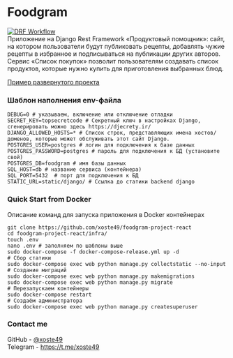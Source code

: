 # Foodgram
[![DRF Workflow](https://github.com/xoste49/foodgram-project-react/actions/workflows/foodgram__workflow.yml/badge.svg?branch=master)](https://github.com/xoste49/foodgram-project-react/actions/workflows/foodgram__workflow.yml) <br/>
Приложение на Django Rest Framework «Продуктовый помощник»: сайт, на котором пользователи будут публиковать рецепты, добавлять чужие рецепты в избранное и подписываться на публикации других авторов. Сервис «Список покупок» позволит пользователям создавать список продуктов, которые нужно купить для приготовления выбранных блюд.

[Пример развернутого проекта](http://51.250.19.69/)
### Шаблон наполнения env-файла
```
DEBUG=0 # указываем, включение или отключение отладки
SECRET_KEY=topsecretcode # Секретный ключ в настройках Django, сгенерировать можно здесь https://djecrety.ir/
DJANGO_ALLOWED_HOSTS=* # Список строк, представляющих имена хостов/доменов, которые может обслуживать этот сайт Django.
POSTGRES_USER=postgres # логин для подключения к базе данных
POSTGRES_PASSWORD=postgres # пароль для подключения к БД (установите свой)
POSTGRES_DB=foodgram # имя базы данных
SQL_HOST=db # название сервиса (контейнера)
SQL_PORT=5432  # порт для подключения к БД
STATIC_URL=static/django/ # Ссылка до статики backend django 
```

### Quick Start from Docker
Описание команд для запуска приложения в Docker контейнерах
```
git clone https://github.com/xoste49/foodgram-project-react
cd foodgram-project-react/infra/
touch .env
nano .env # заполняем по шаблоны выше
sudo docker-compose -f docker-compose-release.yml up -d
# Сбор статики
sudo docker-compose exec web python manage.py collectstatic --no-input
# Создание миграций
sudo docker-compose exec web python manage.py makemigrations
sudo docker-compose exec web python manage.py migrate
# Перезапускаем контейнеры
sudo docker-compose restart
# Создаём администратора
sudo docker-compose exec web python manage.py createsuperuser
```

### Contact me
GitHub - [@xoste49](https://github.com/xoste49)<br/>
Telegram - https://t.me/xoste49